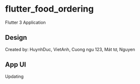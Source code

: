 # flutter_food_ordering

Flutter 3 Application

## Design

Created by: HuynhDuc, VietAnh, Cuong ngu 123, Mát tơ, Nguyen

## App UI

Updating

